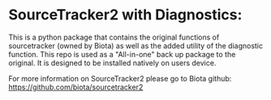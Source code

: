 # SourceTracker2 with Diagnostics:
This is a python package that contains the original functions of sourcetracker (owned by Biota) as well as the added utility of the diagnostic function. This repo is used as a "All-in-one" back up package to the original. It is designed to be installed natively on users device.

For more information on SourceTracker2 please go to Biota github: 
https://github.com/biota/sourcetracker2

